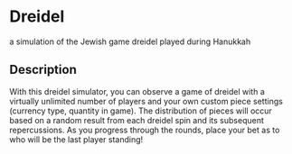 # Dreidel
a simulation of the Jewish game dreidel played during Hanukkah

## Description
With this dreidel simulator, you can observe a game of dreidel with a virtually unlimited number of players
and your own custom piece settings (currency type, quantity in game). The distribution of pieces will occur
based on a random result from each dreidel spin and its subsequent repercussions. As you progress
through the rounds, place your bet as to who will be the last player standing!
